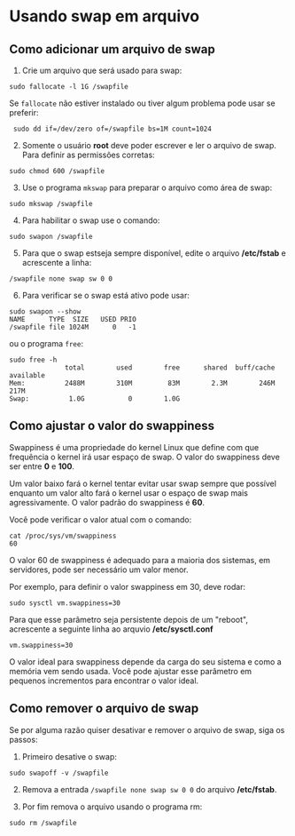 # Usando swap em arquivo

## Como adicionar um arquivo de swap

1. Crie um arquivo que será usado para swap:
```
sudo fallocate -l 1G /swapfile
```
Se `fallocate` não estiver instalado ou tiver algum problema pode usar se preferir:
```
 sudo dd if=/dev/zero of=/swapfile bs=1M count=1024
```

2. Somente o usuário **root** deve poder escrever e ler o arquivo de swap.   
Para definir as permissões corretas:
```
sudo chmod 600 /swapfile
```

3. Use o programa `mkswap` para preparar o arquivo como área de swap:
```
sudo mkswap /swapfile
```

4. Para habilitar o swap use o comando:
```
sudo swapon /swapfile
```

5. Para que o swap estseja sempre disponível, edite o arquivo **/etc/fstab** e acrescente a linha:
```
/swapfile none swap sw 0 0
```

6. Para verificar se o swap está ativo pode usar:
```
sudo swapon --show
NAME      TYPE  SIZE   USED PRIO
/swapfile file 1024M      0   -1
```
ou o programa `free`:
```
sudo free -h
              total        used        free      shared  buff/cache   available
Mem:          2488M        310M         83M        2.3M        246M        217M
Swap:          1.0G           0        1.0G
```


## Como ajustar o valor do **swappiness**

Swappiness é uma propriedade do kernel Linux que define com que frequência o kernel irá usar espaço de swap.
O valor do swappiness deve ser entre **0** e **100**.

Um valor baixo fará o kernel tentar evitar usar swap sempre que possível enquanto um valor alto fará o kernel usar o espaço de swap mais agressivamente.
O valor padrão do swappiness é **60**.

Você pode verificar o valor atual com o comando:
```
cat /proc/sys/vm/swappiness
60
```
O valor 60 de swappiness é adequado para a maioria dos sistemas, em servidores, pode ser necessário um valor menor.

Por exemplo, para definir o valor swappiness em 30, deve rodar:
```
sudo sysctl vm.swappiness=30
```
Para que esse parâmetro seja persistente depois de um "reboot", acrescente a seguinte linha ao arquvio **/etc/sysctl.conf**
```
vm.swappiness=30
```
O valor ideal para swappiness depende da carga do seu sistema e como a memória vem sendo usada.
Você pode ajustar esse parâmetro em pequenos incrementos para encontrar o valor ideal.

## Como remover o arquivo de swap

Se por alguma razão quiser desativar e remover o arquivo de swap, siga os passos:

1. Primeiro desative o swap:
```
sudo swapoff -v /swapfile
```

2. Remova a entrada `/swapfile none swap sw 0 0` do arquivo **/etc/fstab**.

3. Por fim remova o arquivo usando o programa rm:
```
sudo rm /swapfile
```
